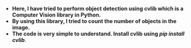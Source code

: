 * **Here, I have tried to perform object detection using cvlib which is a Computer Vision library in Python.**
* **By using this library, I tried to count the number of objects in the image.**
* **The code is very simple to understand. Install cvlib using *pip install cvlib***.
